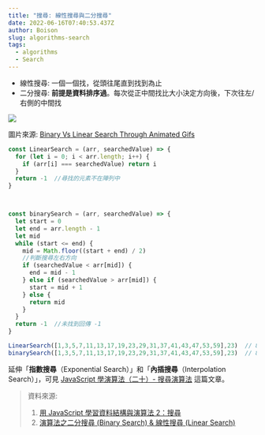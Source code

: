 ```yaml
---
title: "搜尋: 線性搜尋與二分搜尋"
date: 2022-06-16T07:40:53.437Z
author: Boison
slug: algorithms-search
tags:
  - algorithms
  - Search
---
```

* 線性搜尋: 一個一個找，從頭往尾直到找到為止
* 二分搜尋: **前提是資料排序過**。每次從正中間找比大小決定方向後，下次往左/右側的中間找

![](https://miro.medium.com/max/1200/1*4poxx4vMDQfGEq3HeswJoA.gif)

圖片來源: [Binary Vs Linear Search Through Animated Gifs](https://blog.penjee.com/binary-vs-linear-search-animated-gifs/)

```javascript
const LinearSearch = (arr, searchedValue) => {
  for (let i = 0; i < arr.length; i++) {
    if (arr[i] === searchedValue) return i
  }
  return -1  //尋找的元素不在陣列中
}



const binarySearch = (arr, searchedValue) => {
  let start = 0
  let end = arr.length - 1
  let mid
  while (start <= end) {
    mid = Math.floor((start + end) / 2)
    //判斷搜尋左右方向  
    if (searchedValue < arr[mid]) {
      end = mid - 1   
    } else if (searchedValue > arr[mid]) {
      start = mid + 1
    } else {
      return mid  
    }
  }
  return -1  //未找到回傳 -1
}

LinearSearch([1,3,5,7,11,13,17,19,23,29,31,37,41,43,47,53,59],23)  // 8
binarySearch([1,3,5,7,11,13,17,19,23,29,31,37,41,43,47,53,59],23)  // 8
```

延伸「**指數搜尋**（Exponential Search）」和「**內插搜尋**（Interpolation Search）」，可見 [JavaScript 學演算法（二十）- 搜尋演算法](https://chupai.github.io/posts/2008/search_algorithm/) 這篇文章。

> 資料來源:
>
> 1. [用 JavaScript 學習資料結構與演算法 2：搜尋](https://break0344.medium.com/data-structures-and-algorithms-2-cacb1aee263c)
> 2. [演算法之二分搜尋 (Binary Search) & 線性搜尋 (Linear Search)](https://medium.com/when-you-feel-like-quitting-think-about-why-you/javascript-18-%E6%BC%94%E7%AE%97%E6%B3%95%E4%B9%8B%E4%BA%8C%E5%88%86%E6%90%9C%E5%B0%8B-binary-search-%E7%B7%9A%E6%80%A7%E6%90%9C%E5%B0%8B-linear-search-5a37ea1efa39)